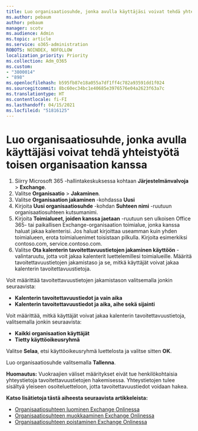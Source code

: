 ```yaml
---
title: Luo organisaatiosuhde, jonka avulla käyttäjäsi voivat tehdä yhteistyötä toisen organisaation kanssa
ms.author: pebaum
author: pebaum
manager: scotv
ms.audience: Admin
ms.topic: article
ms.service: o365-administration
ROBOTS: NOINDEX, NOFOLLOW
localization_priority: Priority
ms.collection: Adm_O365
ms.custom:
- "3800014"
- "898"
ms.openlocfilehash: b595fb87e18a055a7df1ff4c782a93591dd1f024
ms.sourcegitcommit: 8bc60ec34bc1e40685e3976576e04a2623f63a7c
ms.translationtype: HT
ms.contentlocale: fi-FI
ms.lasthandoff: 04/15/2021
ms.locfileid: "51816125"
---
```

# <a name="create-an-organization-relationship-to-allow-your-users-to-collaborate-with-another-organization"></a>Luo organisaatiosuhde, jonka avulla käyttäjäsi voivat tehdä yhteistyötä toisen organisaation kanssa

1. Siirry Microsoft 365 -hallintakeskuksessa kohtaan **Järjestelmänvalvoja** > **Exchange**.
2. Valitse **Organisaatio** > **Jakaminen**.
3. Valitse **Organisaation jakaminen** -kohdassa **Uusi**
4. Kirjoita **Uusi organisaatiosuhde** -kohdan **Suhteen nimi** -ruutuun organisaatiosuhteen kutsumanimi.
5. Kirjoita **Toimialueet, joiden kanssa jaetaan** -ruutuun sen ulkoisen Office 365- tai paikallisen Exchange-organisaation toimialue, jonka kanssa haluat jakaa kalenterisi. Jos haluat kirjoittaa useamman kuin yhden toimialueen, erota toimialuenimet toisistaan pilkulla. Kirjoita esimerkiksi contoso.com, service.contoso.com.
6. Valitse **Ota kalenterin tavoitettavuustietojen jakaminen käyttöön** -valintaruutu, jotta voit jakaa kalenterit luettelemillesi toimialueille. Määritä tavoitettavuustietojen jakamistaso ja se, mitkä käyttäjät voivat jakaa kalenterin tavoitettavuustietoja.  

Voit määrittää tavoitettavuustietojen jakamistason valitsemalla jonkin seuraavista:

- **Kalenterin tavoitettavuustiedot ja vain aika**
- **Kalenterin tavoitettavuustiedot ja aika, aihe sekä sijainti**  

 Voit määrittää, mitkä käyttäjät voivat jakaa kalenterin tavoitettavuustietoja, valitsemalla jonkin seuraavista:

- **Kaikki organisaation käyttäjät**
- **Tietty käyttöoikeusryhmä**  

Valitse **Selaa**, etsi käyttöoikeusryhmä luettelosta ja valitse sitten **OK**.

Luo organisaatiosuhde valitsemalla **Tallenna**.  

**Huomautus:** Vuokraajien väliset määritykset eivät tue henkilökohtaisia yhteystietoja tavoitettavuustietojen hakemisessa. Yhteystietojen tulee sisältyä yleiseen osoiteluetteloon, jotta tavoitettavuustiedot voidaan hakea.

**Katso lisätietoja tästä aiheesta seuraavista artikkeleista:**

- [Organisaatiosuhteen luominen Exchange Onlinessa](https://docs.microsoft.com/exchange/sharing/organization-relationships/create-an-organization-relationship)
- [Organisaatiosuhteen muokkaaminen Exchange Onlinessa](https://docs.microsoft.com/exchange/sharing/organization-relationships/modify-an-organization-relationship)
- [Organisaatiosuhteen poistaminen Exchange Onlinessa](https://docs.microsoft.com/exchange/sharing/organization-relationships/remove-an-organization-relationship)
